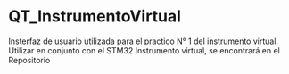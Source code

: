 # QT_InstrumentoVirtual
Insterfaz de usuario utilizada para el practico N° 1 del instrumento virtual.
Utilizar en conjunto con el STM32 Instrumento virtual, se encontrará en el Repositorio
